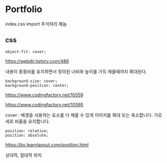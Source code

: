 # Portfolio

index.css import 주석처리 해놈

## css

    object-fit: cover;

https://webdir.tistory.com/486

내용이 종횡비를 유지하면서 정의된 너비와 높이를 가득 채울때까지 확대된다.

    background-size: cover;
    background-position: center;

https://www.codingfactory.net/10559

https://www.codingfactory.net/10595

cover : 배경을 사용하는 요소를 다 채울 수 있게 이미지를 확대 또는 축소합니다. 가로 세로 비율을 유지합니다.

    position: relative;
    position: absolute;

https://ko.learnlayout.com/position.html

상대적, 절대적 위치
